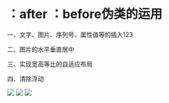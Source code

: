 # ：after ：before伪类的运用
一、文字、图片、序列号、属性值等的插入123

二、图片的水平垂直居中

三、实现宽高等比的自适应布局

四、清除浮动

![](http://img.xiumi.us/xmi/ua/QoCL/i/0692c23c694920e82996261c92b907b4-sz_45277.png@1l_640w.png)
![](http://img.xiumi.us/xmi/ua/QoCL/i/0db9aa08c5c0034cb985d5c3ac0397f6-sz_39913.png@1l_640w.png)
![](http://img.xiumi.us/xmi/ua/QoCL/i/f1da22f9ee5fb709b1d2240e797e7aff-sz_303777.png@1l_640w.png)
